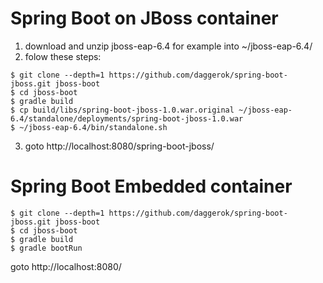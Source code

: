 Spring Boot on JBoss container
==============================
1. download and unzip jboss-eap-6.4 for example into ~/jboss-eap-6.4/
2. folow these steps:
```shell
$ git clone --depth=1 https://github.com/daggerok/spring-boot-jboss.git jboss-boot
$ cd jboss-boot
$ gradle build
$ cp build/libs/spring-boot-jboss-1.0.war.original ~/jboss-eap-6.4/standalone/deployments/spring-boot-jboss-1.0.war
$ ~/jboss-eap-6.4/bin/standalone.sh 
```
3. goto http://localhost:8080/spring-boot-jboss/

Spring Boot Embedded container
==============================
```shell
$ git clone --depth=1 https://github.com/daggerok/spring-boot-jboss.git jboss-boot
$ cd jboss-boot
$ gradle build
$ gradle bootRun
```
goto http://localhost:8080/
